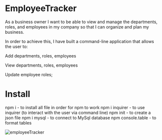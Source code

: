 # EmployeeTracker

As a business owner I want to be able to view and manage the departments, roles, and employees in my company so that I can organize and plan my business.

In order to achieve this, I have built a command-line application that allows the user to:

Add departments, roles, employees

View departments, roles, employees

Update employee roles;


# Install

npm i - to install all file in order for npm to work
npm i inquirer - to use inquirer (to interact with the user via command line)
npm init - to create a json file
npm i mysql - to connect to MySql database
npm console.table - to format tables

![employeeTracker](https://user-images.githubusercontent.com/78604328/122438055-4e2c3300-cf68-11eb-8469-44c0f1a416c7.png)
